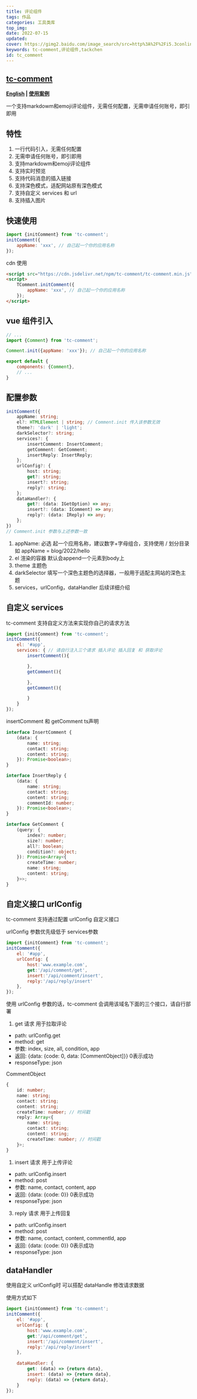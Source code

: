 ```yaml
---
title: 评论组件
tags: 作品
categories: 工具类库
top_img: 
date: 2022-07-15
updated:
cover: https://gimg2.baidu.com/image_search/src=http%3A%2F%2Fi5.3conline.com%2Fimages%2Fpiclib%2F201105%2F04%2Fbatch%2F1%2F93468%2F13044854409495s2q5id96k.jpg&refer=http%3A%2F%2Fi5.3conline.com&app=2002&size=f9999,10000&q=a80&n=0&g=0n&fmt=auto?sec=1660488620&t=83a346b5db553d096a7c6f3e991bfcc3
keywords: tc-comment,评论组件,tackchen
id: tc_comment
---
```


## [tc-comment](https://github.com/theajack/comment)

**[English](https://github.com/theajack/comment) | [使用案例](https://theajack.github.io/message-board/?app=tc-comment)**

一个支持markdowm和emoji评论组件，无需任何配置，无需申请任何账号，即引即用

## 特性

1. 一行代码引入，无需任何配置
2. 无需申请任何账号，即引即用
3. 支持markdowm和emoji评论组件
4. 支持实时预览
5. 支持代码消息的插入链接
6. 支持深色模式，适配网站原有深色模式
7. 支持自定义 services 和 url
8. 支持插入图片

## 快速使用

```js
import {initComment} from 'tc-comment';
initComment({
    appName: 'xxx', // 自己起一个你的应用名称
});
```

cdn 使用

```html
<script src="https://cdn.jsdelivr.net/npm/tc-comment/tc-comment.min.js"></script>
<script>
    TComment.initComment({
        appName: 'xxx', // 自己起一个你的应用名称
    });
</script>
```

## vue 组件引入

```js
// ...
import {Comment} from 'tc-comment';

Comment.init({appName: 'xxx'}); // 自己起一个你的应用名称

export default {
    components: {Comment},
    // ...
}
```

## 配置参数

```ts
initComment({
    appName: string; 
    el?: HTMLElement | string; // Comment.init 传入该参数无效
    theme?: 'dark' | 'light';
    darkSelector?: string;
    services?: {
        insertComment: InsertComment;
        getComment: GetComment;
        insertReply: InsertReply;
    };
    urlConfig?: {
        host: string;
        get?: string;
        insert?: string;
        reply?: string;
    };
    dataHandler?: {
        get?: (data: IGetOption) => any;
        insert?: (data: IComment) => any;
        reply?: (data: IReply) => any;
    };
})
// Comment.init 参数与上述参数一致
```

1. appName: 必选 起一个应用名称，建议数字+字母组合，支持使用 / 划分目录 如 appName = blog/2022/hello
2. el 渲染的容器 默认会append一个元素到body上
3. theme 主题色
4. darkSelector 填写一个深色主题色的选择器，一般用于适配主网站的深色主题
5. services，urlConfig，dataHandler 后续详细介绍

## 自定义 services

tc-comment 支持自定义方法来实现你自己的请求方法

```js
import {initComment} from 'tc-comment';
initComment({
    el: '#app',
    services: { // 请自行注入三个请求 插入评论 插入回复 和 获取评论
        insertComment(){

        },
        getComment(){

        },
        getComment(){

        }
    }
});
```

insertComment 和 getComment ts声明

```ts
interface InsertComment {
    (data: {
        name: string;
        contact: string;
        content: string;
    }): Promise<boolean>;
}

interface InsertReply {
    (data: {
        name: string;
        contact: string;
        content: string;
        commentId: number;
    }): Promise<boolean>;
}

interface GetComment {
    (query: {
        index?: number;
        size?: number;
        all?: boolean;
        condition?: object;
    }): Promise<Array<{
        createTime: number;
        name: string;
        content: string;
    }>>;
}
```

## 自定义接口 urlConfig

tc-comment 支持通过配置 urlConfig 自定义接口

urlConfig 参数优先级低于 services参数

```js
import {initComment} from 'tc-comment';
initComment({
    el: '#app',
    urlConfig: {
        host:'www.example.com',
        get:'/api/comment/get',
        insert:'/api/comment/insert',
        reply:'/api/reply/insert'
    },
});
```

使用 urlConfig 参数的话，tc-comment 会调用该域名下面的三个接口，请自行部署

1. get 请求 用于拉取评论

- path: urlConfig.get
- method: get
- 参数: index, size, all, condition, app
- 返回: {data: {code: 0, data: [CommentObject]}} 0表示成功
- responseType: json

CommentObject

```ts
{
    id: number;
    name: string;
    contact: string;
    content: string;
    createTime: number; // 时间戳
    reply: Array<{
        name: string;
        contact: string;
        content: string;
        createTime: number; // 时间戳
    }>;
}
```

1. insert 请求 用于上传评论

- path: urlConfig.insert
- method: post
- 参数: name, contact, content, app
- 返回: {data: {code: 0}} 0表示成功
- responseType: json

3. reply 请求 用于上传回复

- path: urlConfig.insert
- method: post
- 参数: name, contact, content, commentId, app
- 返回: {data: {code: 0}} 0表示成功
- responseType: json

## dataHandler

使用自定义 urlConfig时 可以搭配 dataHandle 修改请求数据

使用方式如下

```js
import {initComment} from 'tc-comment';
initComment({
    el: '#app',
    urlConfig: {
        host:'www.example.com',
        get:'/api/comment/get',
        insert:'/api/comment/insert',
        reply:'/api/reply/insert'
    },
    
    dataHandler: {
        get: (data) => {return data},
        insert: (data) => {return data},
        reply: (data) => {return data},
    }
});
```
